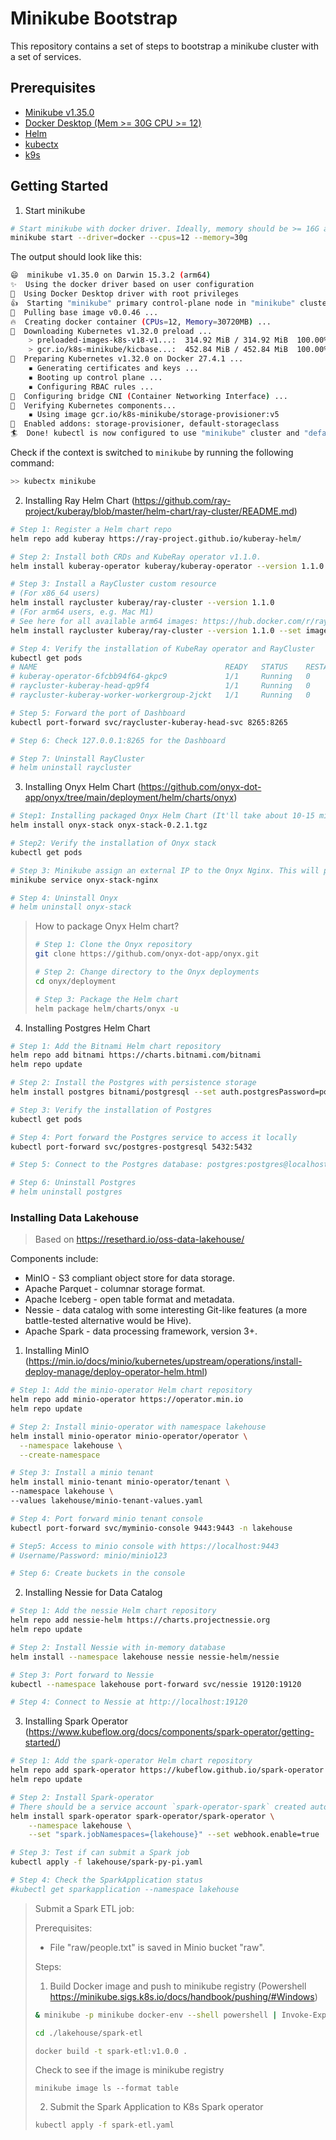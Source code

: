 # Minikube Bootstrap
This repository contains a set of steps to bootstrap a minikube cluster with a set of services.

## Prerequisites
- [Minikube v1.35.0](https://minikube.sigs.k8s.io/docs/start/)
- [Docker Desktop (Mem >= 30G CPU >= 12)](https://docs.docker.com/desktop/)
- [Helm](https://helm.sh/)
- [kubectx](https://github.com/ahmetb/kubectx)
- [k9s](https://k9scli.io/)

## Getting Started
1. Start minikube
```bash
# Start minikube with docker driver. Ideally, memory should be >= 16G and CPU should be >= 8.
minikube start --driver=docker --cpus=12 --memory=30g
```
The output should look like this:
```bash
😄  minikube v1.35.0 on Darwin 15.3.2 (arm64)
✨  Using the docker driver based on user configuration
📌  Using Docker Desktop driver with root privileges
👍  Starting "minikube" primary control-plane node in "minikube" cluster
🚜  Pulling base image v0.0.46 ...
🔥  Creating docker container (CPUs=12, Memory=30720MB) ...
💾  Downloading Kubernetes v1.32.0 preload ...
    > preloaded-images-k8s-v18-v1...:  314.92 MiB / 314.92 MiB  100.00% 11.11 M
    > gcr.io/k8s-minikube/kicbase...:  452.84 MiB / 452.84 MiB  100.00% 8.18 Mi
🐳  Preparing Kubernetes v1.32.0 on Docker 27.4.1 ...
    ▪ Generating certificates and keys ...
    ▪ Booting up control plane ...
    ▪ Configuring RBAC rules ...
🔗  Configuring bridge CNI (Container Networking Interface) ...
🔎  Verifying Kubernetes components...
    ▪ Using image gcr.io/k8s-minikube/storage-provisioner:v5
🌟  Enabled addons: storage-provisioner, default-storageclass
🏄  Done! kubectl is now configured to use "minikube" cluster and "default" namespace by default
```

Check if the context is switched to `minikube` by running the following command:
```bash
>> kubectx minikube
```

2. Installing Ray Helm Chart (https://github.com/ray-project/kuberay/blob/master/helm-chart/ray-cluster/README.md)
```bash
# Step 1: Register a Helm chart repo
helm repo add kuberay https://ray-project.github.io/kuberay-helm/

# Step 2: Install both CRDs and KubeRay operator v1.1.0.
helm install kuberay-operator kuberay/kuberay-operator --version 1.1.0

# Step 3: Install a RayCluster custom resource
# (For x86_64 users)
helm install raycluster kuberay/ray-cluster --version 1.1.0
# (For arm64 users, e.g. Mac M1)
# See here for all available arm64 images: https://hub.docker.com/r/rayproject/ray/tags?page=1&name=aarch64
helm install raycluster kuberay/ray-cluster --version 1.1.0 --set image.tag=nightly-aarch64

# Step 4: Verify the installation of KubeRay operator and RayCluster
kubectl get pods
# NAME                                          READY   STATUS    RESTARTS   AGE
# kuberay-operator-6fcbb94f64-gkpc9             1/1     Running   0          89s
# raycluster-kuberay-head-qp9f4                 1/1     Running   0          66s
# raycluster-kuberay-worker-workergroup-2jckt   1/1     Running   0          66s

# Step 5: Forward the port of Dashboard
kubectl port-forward svc/raycluster-kuberay-head-svc 8265:8265

# Step 6: Check 127.0.0.1:8265 for the Dashboard

# Step 7: Uninstall RayCluster
# helm uninstall raycluster
```

3. Installing Onyx Helm Chart (https://github.com/onyx-dot-app/onyx/tree/main/deployment/helm/charts/onyx)
```bash
# Step1: Installing packaged Onyx Helm Chart (It'll take about 10-15 mins to finish the installation)
helm install onyx-stack onyx-stack-0.2.1.tgz

# Step2: Verify the installation of Onyx stack
kubectl get pods

# Step 3: Minikube assign an external IP to the Onyx Nginx. This will prompt a browser to open the URL
minikube service onyx-stack-nginx

# Step 4: Uninstall Onyx
# helm uninstall onyx-stack
```

> How to package Onyx Helm chart?
>```bash
># Step 1: Clone the Onyx repository
>git clone https://github.com/onyx-dot-app/onyx.git
>
># Step 2: Change directory to the Onyx deployments
>cd onyx/deployment
>
># Step 3: Package the Helm chart
>helm package helm/charts/onyx -u
>```

4. Installing Postgres Helm Chart
```bash
# Step 1: Add the Bitnami Helm chart repository
helm repo add bitnami https://charts.bitnami.com/bitnami
helm repo update

# Step 2: Install the Postgres with persistence storage
helm install postgres bitnami/postgresql --set auth.postgresPassword=postgrespassword,auth.username=postgres,auth.password=postgres,primary.persistence.enabled=true,replica.persistence.enabled=false

# Step 3: Verify the installation of Postgres
kubectl get pods

# Step 4: Port forward the Postgres service to access it locally
kubectl port-forward svc/postgres-postgresql 5432:5432

# Step 5: Connect to the Postgres database: postgres:postgres@localhost:5432/postgres

# Step 6: Uninstall Postgres
# helm uninstall postgres
```


### Installing Data Lakehouse

> Based on https://resethard.io/oss-data-lakehouse/ 

Components include:
- MinIO - S3 compliant object store for data storage.
- Apache Parquet - columnar storage format.
- Apache Iceberg - open table format and metadata.
- Nessie - data catalog with some interesting Git-like features (a more battle-tested alternative would be Hive).
- Apache Spark - data processing framework, version 3+.

1. Installing MinIO (https://min.io/docs/minio/kubernetes/upstream/operations/install-deploy-manage/deploy-operator-helm.html)
```bash
# Step 1: Add the minio-operator Helm chart repository
helm repo add minio-operator https://operator.min.io
helm repo update

# Step 2: Install minio-operator with namespace lakehouse
helm install minio-operator minio-operator/operator \
  --namespace lakehouse \
  --create-namespace

# Step 3: Install a minio tenant
helm install minio-tenant minio-operator/tenant \
--namespace lakehouse \
--values lakehouse/minio-tenant-values.yaml

# Step 4: Port forward minio tenant console
kubectl port-forward svc/myminio-console 9443:9443 -n lakehouse

# Step5: Access to minio console with https://localhost:9443
# Username/Password: minio/minio123

# Step 6: Create buckets in the console
```

2. Installing Nessie for Data Catalog
```bash
# Step 1: Add the nessie Helm chart repository
helm repo add nessie-helm https://charts.projectnessie.org
helm repo update

# Step 2: Install Nessie with in-memory database
helm install --namespace lakehouse nessie nessie-helm/nessie

# Step 3: Port forward to Nessie
kubectl --namespace lakehouse port-forward svc/nessie 19120:19120

# Step 4: Connect to Nessie at http://localhost:19120
```

3. Installing Spark Operator (https://www.kubeflow.org/docs/components/spark-operator/getting-started/)
```bash
# Step 1: Add the spark-operator Helm chart repository
helm repo add spark-operator https://kubeflow.github.io/spark-operator
helm repo update

# Step 2: Install Spark-operator
# There should be a service account `spark-operator-spark` created automatically
helm install spark-operator spark-operator/spark-operator \
    --namespace lakehouse \
    --set "spark.jobNamespaces={lakehouse}" --set webhook.enable=true

# Step 3: Test if can submit a Spark job
kubectl apply -f lakehouse/spark-py-pi.yaml

# Step 4: Check the SparkApplication status
#kubectl get sparkapplication --namespace lakehouse
```

> Submit a Spark ETL job:
>
>Prerequisites:
>- File "raw/people.txt" is saved in Minio bucket "raw".
>
> Steps:
>1. Build Docker image and push to minikube registry (Powershell https://minikube.sigs.k8s.io/docs/handbook/pushing/#Windows)
>```bash
>& minikube -p minikube docker-env --shell powershell | Invoke-Expression
>
>cd ./lakehouse/spark-etl
>
>docker build -t spark-etl:v1.0.0 .
>```
>Check to see if the image is minikube registry
> ```
> minikube image ls --format table
>```
>
> 2. Submit the Spark Application to K8s Spark operator
>
>```bash
> kubectl apply -f spark-etl.yaml
>```